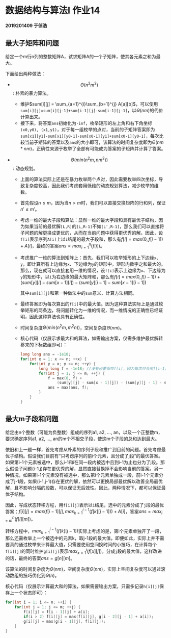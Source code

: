# 数据结构与算法I 作业14

**2019201409 于倬浩**

## 最大子矩阵和问题

给定一个m行n列的整数矩阵A，试求矩阵A的一个子矩阵，使其各元素之和为最大。

下面给出两种做法：

+   $$\Theta(n^2m^2)$$: 朴素的暴力算法。
    +   维护$sum[i][j] = \sum_{a=1}^{i}\sum_{b=1}^{j} A[a][b]$，可以使用`sum[i][j]=sum[i][j-1]+sum[i-1][j]-sum[i-1][j-1]`，以$\Theta(nm)$的代价计算出来。
    +   接下来，将答案`ans`初始化为`-inf`，枚举矩形的左上角和右下角坐标`(x0,y0), (x1,y1)`，对于每一组枚举的点对，当前的子矩阵答案即为`sum[x1][y1]-sum[x1][y0-1]-sum[x0-1][y1]+sum[x0-1][y0-1]`，每次比较当前子矩阵的答案以及`ans`的大小即可，该算法的时间复杂度即为$\Theta(nm*nm)$，正确性来源于枚举了全部有可能成为答案的子矩阵并计算了答案。

+   $$\Theta(min(n^2m,nm^2))$$: 动态规划。

    +   上面的算法实际上还是在暴力枚举两个点对，因此需要枚举四次坐标，导致复杂度较高，因此我们考虑套用低维的动态规划算法，减少枚举的维数。

    +   首先假设$n \leq m$，因为当$n>m$时，我们可以直接交换矩阵的行和列，保证$n' \leq m'$。

    +   考虑一维的最大子段和算法：显然一维的最大字段和具有最优子结构，因为如果当前的最优解`[L,R]`的`[L,R-1]`不如`[L',R-1]`，那么我们可以直接将子问题的解更换成更优的，从而在当前问题中获得更优秀的解。因此，设`f[i]`表示序列`A[i]`上以`i`结尾的最大子段和，那么有$f[i]=max(0, f[i-1])+A[i]$，最终的答案$ans=max_{i=1}^{n}(f[i])$。

    +   考虑推广一维的算法到矩阵上：首先，我们可以枚举矩形的上下边缘`x`、`y`，即计算所有上边缘为`x`、下边缘为`y`的矩形中，矩形内数字之和最大的。那么，现在就可以直接套用一维的情况，设`f[i]`表示上边缘为`x`、下边缘为`y`的矩形中，以`i`为右边缘的最大矩阵和，那么有$f[i]=max(0,f[i-1])+(sum[y][i]-sum[x-1][i])-(sum[y][i-1]-sum[x-1][i-1])$

        其中`sum[i][j]`和第一种做法中的`sum`意义、计算方法相同。

    +   最终答案即为每次算出的`f[i]`中的最大值。因为这种算法实际上是通过枚举矩形的两条边，将问题转化为一维的情况，而一维情况的正确性已经证明，因此这种算法也具有正确性。

    +   时间复杂度$\Theta(min(n^2m,m^2n))$，空间复杂度$\Theta(nm)$。

    +   核心代码（仅展示求最大和的算法，如需输出方案，仅需多维护最优解转移来的下标数组即可）：

        ```c++
        long long ans = -1e18;
        for(int x = 1; x <= n; ++x) {
            for(int y = x; y <= n; ++y) {
                long long f = -1e18; //没有必要保存f[i]，因为每次只会用f[i-1]
                for(int j = 1; j <= m; ++j) {
                    f = max(0, f) +
                        (sum[y][j] - sum[x - 1][j]) - (sum[y][j - 1] - sum[x - 1][j - 1]);
                    ans = max(ans, f);
                }
            }
        }
        ```

        

## 最大m子段和问题

给定由n个整数（可能为负整数）组成的序列a1, a2, …, an，以及一个正整数m，要求确定序列a1, a2, …, an的m个不相交子段，使这m个子段的总和达到最大。 

依旧和上一题一样，首先考虑从朴素的序列子段和推广到目前的问题。首先考虑最优子结构。假设我们目前有“只考虑序列的前i个元素，且分成了j段”的最优答案。如果第i-1个元素被选中，那么i-1和i在同一段内被选中且到i-1为止也分为了j段。那么假设子问题(i-1,j)存在更优秀的解，显然直接替换掉不会影响当前的答案。另一种情况，如果第i-1个元素没有被选中，那么第i个元素单独成一段，前i-1个元素分成了j-1段，如果(i-1,j-1)存在更优的解，依然可以更换局部最优解以改善全局最优解，且不影响分隔的段数，可以保证无后效性。因此，两种情况下，都可以保证最优子结构。

因此，写成状态转移方程，用`f[i][j]`表示以`i`结尾，选中的元素分成了`j`段的最优答案：$f[i][j]=max(f[i-1][j], max_{k=1}^{i-1}(f[k][j-1])) + A[i]$，答案$ans=max_{i=m}^{n}(f[i][m])$。

转移方程中，$max_{k=1}^{i-1}(f[k][j-1])$实际上考虑的是，第i个元素单独开了一段，那么还需枚举上一个被选中的元素k，取j-1段的最大值。即便如此，实际上并不需要真的通过枚举来计算最大值，只需要使用空间换时间的小技巧，在计算每个`f[i][j]`的同时维护`g[i][j]`表示$max_{x=1}^{i}(f[x][j])$，分成`j`段的最大值，这样改进的话，最终的答案$ans=g[n][m]$。

该算法的时间复杂度为$\Theta(nm)$，空间复杂度$\Theta(nm)$，实际上空间复杂度可以通过滚动数组的技巧优化到$\Theta(n)$。

核心代码（仅展示计算最大和的算法，如果需要输出方案，只需多记录`h[i][j]`保存上一个状态即可）：

```c++
for(int i = 1; i <= n; ++i) {
    for(int j = 1; j <= m; ++j) {
        f[i][j] = f[i - 1][j] + a[i];
        if(i > 2) f[i][j] = max(f[i][j], g[i - 2][j - 1] + a[i]);
        g[i][j] = max(g[i - 1][j], f[i][j]);
    }
}
```



